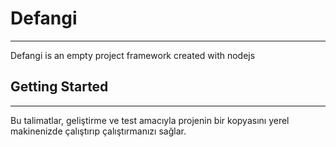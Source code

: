 # Defangi
---
Defangi is an empty project framework created with nodejs

## Getting Started
---
Bu talimatlar, geliştirme ve test amacıyla projenin bir kopyasını yerel makinenizde çalıştırıp çalıştırmanızı sağlar.